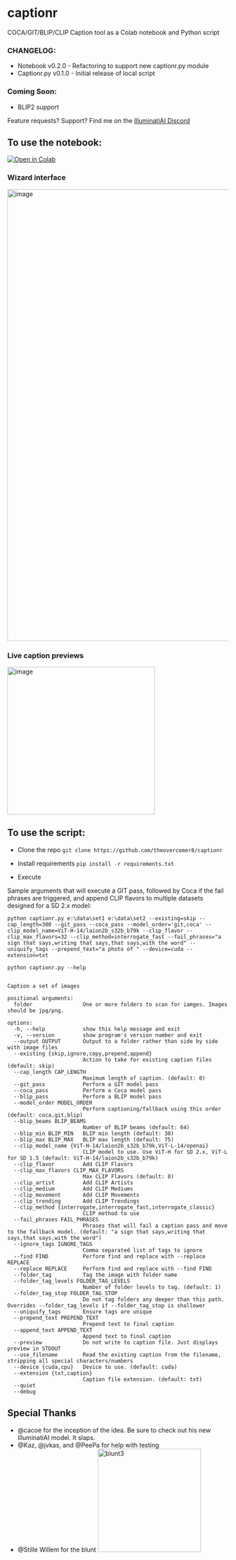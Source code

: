 # captionr
COCA/GIT/BLIP/CLIP Caption tool as a Colab notebook and Python script

### CHANGELOG:
* Notebook v0.2.0 - Refactoring to support new captionr.py module
* Captionr.py v0.1.0 - Initial release of local script

### Coming Soon:
* BLIP2 support

Feature requests? Support? Find me on the [IlluminatiAI Discord](https://discord.gg/HqdffGgeBa)

## To use the notebook:
[![Open in Colab](https://colab.research.google.com/assets/colab-badge.svg)](https://colab.research.google.com/github/theovercomer8/captionr/blob/main/TO8_Captionr.ipynb)

### Wizard interface
<img width="1029" alt="image" src="https://user-images.githubusercontent.com/122644869/217708333-c80320ba-3351-4bd4-8da5-e6c14037defc.png">

### Live caption previews
<img width="336" alt="image" src="https://user-images.githubusercontent.com/122644869/217713111-9325216e-d6a2-43a5-8e1a-d56243aca5cb.png">

## To use the script:

- Clone the repo
`git clone https://github.com/theovercomer8/captionr`

- Install requirements
`pip install -r requirements.txt`

- Execute

Sample arguments that will execute a GIT pass, followed by Coca if the fail phrases are triggered, and append CLIP flavors to multiple datasets designed for a SD 2.x model:

`python captionr.py e:\data\set1 e:\data\set2 --existing=skip --cap_length=300 --git_pass --coca_pass --model_order='git,coca' --clip_model_name=ViT-H-14/laion2b_s32b_b79k --clip_flavor --clip_max_flavors=32 --clip_method=interrogate_fast --fail_phrases="a sign that says,writing that says,that says,with the word" --uniquify_tags --prepend_text="a photo of " --device=cuda --extension=txt`

`python captionr.py --help`

```usage: Captionr [OPTIONS] [FOLDER]...

Caption a set of images

positional arguments:
  folder                One or more folders to scan for iamges. Images should be jpg/png.

options:
  -h, --help            show this help message and exit
  -v, --version         show program's version number and exit
  --output OUTPUT       Output to a folder rather than side by side with image files
  --existing {skip,ignore,copy,prepend,append}
                        Action to take for existing caption files (default: skip)
  --cap_length CAP_LENGTH
                        Maximum length of caption. (default: 0)
  --git_pass            Perform a GIT model pass
  --coca_pass           Perform a Coca model pass
  --blip_pass           Perform a BLIP model pass
  --model_order MODEL_ORDER
                        Perform captioning/fallback using this order (default: coca,git,blip)
  --blip_beams BLIP_BEAMS
                        Number of BLIP beams (default: 64)
  --blip_min BLIP_MIN   BLIP min length (default: 30)
  --blip_max BLIP_MAX   BLIP max length (default: 75)
  --clip_model_name {ViT-H-14/laion2b_s32b_b79k,ViT-L-14/openai}
                        CLIP model to use. Use ViT-H for SD 2.x, ViT-L for SD 1.5 (default: ViT-H-14/laion2b_s32b_b79k)
  --clip_flavor         Add CLIP Flavors
  --clip_max_flavors CLIP_MAX_FLAVORS
                        Max CLIP Flavors (default: 8)
  --clip_artist         Add CLIP Artists
  --clip_medium         Add CLIP Mediums
  --clip_movement       Add CLIP Movements
  --clip_trending       Add CLIP Trendings
  --clip_method {interrogate,interrogate_fast,interrogate_classic}
                        CLIP method to use
  --fail_phrases FAIL_PHRASES
                        Phrases that will fail a caption pass and move to the fallback model. (default: "a sign that says,writing that says,that says,with the word")
  --ignore_tags IGNORE_TAGS
                        Comma separated list of tags to ignore
  --find FIND           Perform find and replace with --replace REPLACE
  --replace REPLACE     Perform find and replace with --find FIND
  --folder_tag          Tag the image with folder name
  --folder_tag_levels FOLDER_TAG_LEVELS
                        Number of folder levels to tag. (default: 1)
  --folder_tag_stop FOLDER_TAG_STOP
                        Do not tag folders any deeper than this path. Overrides --folder_tag_levels if --folder_tag_stop is shallower
  --uniquify_tags       Ensure tags are unique
  --prepend_text PREPEND_TEXT
                        Prepend text to final caption
  --append_text APPEND_TEXT
                        Append text to final caption
  --preview             Do not write to caption file. Just displays preview in STDOUT
  --use_filename        Read the existing caption from the filename, stripping all special characters/numbers
  --device {cuda,cpu}   Device to use. (default: cuda)
  --extension {txt,caption}
                        Caption file extension. (default: txt)
  --quiet
  --debug
  ```

## Special Thanks
* @cacoe for the inception of the idea. Be sure to check out his new IlluminatiAI model. It slaps.
* @Kaz, @jvkas, and @PeePa for help with testing
* @Stille Willem for the blunt
<a href="https://www.buymeacoffee.com/theovercomer8" target="_blank"><img width="235" alt="blunt3" src="https://user-images.githubusercontent.com/122644869/218254393-3577b591-d709-41f3-a8bf-a4e604baafae.png">

</a>
